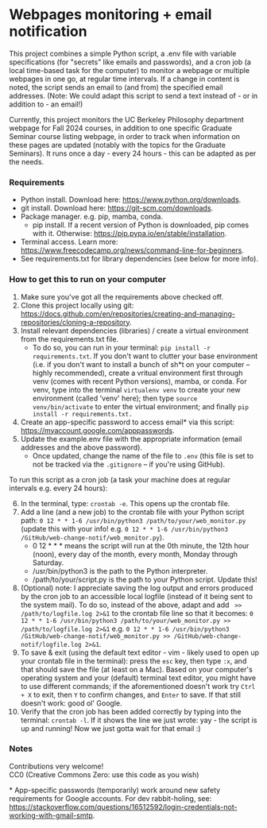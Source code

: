 # Webpages monitoring + email notification

This project combines a simple Python script, a .env file with variable specifications (for "secrets" like emails and passwords), and a cron job (a local time-based task for the computer) to monitor a webpage or multiple webpages in one go, at regular time intervals. If a change in  content is noted, the script sends an email to (and from) the specified email addresses. (Note: We could adapt this script to send a text instead of - or in addition to - an email!) 

Currently, this project monitors the UC Berkeley Philosophy department webpage for Fall 2024 courses, in addition to one specific Graduate Seminar course listing webpage, in order to track when information on these pages are updated (notably with the topics for the Graduate Seminars). It runs once a day - every 24 hours - this can be adapted as per the needs.

### Requirements
- Python install. Download here: https://www.python.org/downloads.
- git install. Download here: https://git-scm.com/downloads. 
- Package manager. e.g. pip, mamba, conda.
    - pip install. If a recent version of Python is downloaded, pip comes with it. Otherwise: https://pip.pypa.io/en/stable/installation. 
- Terminal access. Learn more: https://www.freecodecamp.org/news/command-line-for-beginners.
- See requirements.txt for library dependencies (see below for more info).

### How to get this to run on your computer
1. Make sure you've got all the requirements above checked off. 
2. Clone this project locally using git: https://docs.github.com/en/repositories/creating-and-managing-repositories/cloning-a-repository.
3. Install relevant dependencies (libraries) / create a virtual environment from the requirements.txt file. 
    - To do so, you can run in your terminal: `pip install -r requirements.txt`. If you don't want to clutter your base environment (i.e. if you don't want to install a bunch of sh*t on your computer – highly recommended), create a vritual environment first through venv (comes with recent Python versions), mamba, or conda. For venv, type into the terminal `virtualenv venv` to create your new environment (called 'venv' here); then type `source venv/bin/activate` to enter the virtual environment; and finally `pip install -r requirements.txt.`
4. Create an app-specific password to access email* via this script: https://myaccount.google.com/apppasswords.
5. Update the example.env file with the appropriate information (email addresses and the above password). 
    - Once updated, change the name of the file to `.env` (this file is set to not be tracked via the `.gitignore` – if you're using GitHub).

To run this script as a cron job (a task your machine does at regular intervals e.g. every 24 hours):

6. In the terminal, type: `crontab -e`. This opens up the crontab file.
7. Add a line (and a new job) to the crontab file with your Python script path: `0 12 * * 1-6 /usr/bin/python3 /path/to/your/web_monitor.py` (update this with your info! e.g. `0 12 * * 1-6 /usr/bin/python3 /GitHub/web-change-notif/web_monitor.py`).
    - 0 12 * * * means the script will run at the 0th minute, the 12th hour (noon), every day of the month, every month, Monday through Saturday.
    - /usr/bin/python3 is the path to the Python interpreter.
    - /path/to/your/script.py is the path to your Python script. Update this!
8. (Optional) note: I appreciate saving the log output and errors produced by the cron job to an accessible local logfile (instead of it being sent to the system mail). To do so, instead of the above, adapt and add ` >> /path/to/logfile.log 2>&1` to the crontab file line so that it becomes: `0 12 * * 1-6 /usr/bin/python3 /path/to/your/web_monitor.py >> /path/to/logfile.log 2>&1` e.g. `0 12 * * 1-6 /usr/bin/python3 /GitHub/web-change-notif/web_monitor.py >> /GitHub/web-change-notif/logfile.log 2>&1`.
9. To save & exit (using the default text editor - vim - likely used to open up your crontab file in the terminal): press the `esc` key, then type `:x`, and that should save the file (at least on a Mac). Based on your computer's operating system and your (default) terminal text editor, you might have to use different commands; if the aforementioned doesn't work try `Ctrl + X` to exit, then `Y` to confirm changes, and `Enter` to save. If that still doesn't work: good ol' Google.
10. Verify that the cron job has been added correctly by typing into the terminal: `crontab -l`. If it shows the line we just wrote: yay - the script is up and running! Now we just gotta wait for that email :)  

### Notes
Contributions very welcome!   
CC0 (Creative Commons Zero: use this code as you wish)

\*  App-specific passwords (temporarily) work around new safety requirements for Google accounts. For dev rabbit-holing, see: https://stackoverflow.com/questions/16512592/login-credentials-not-working-with-gmail-smtp.